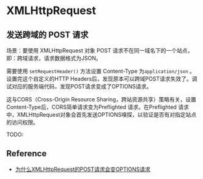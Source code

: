 # XMLHttpRequest

## 发送跨域的 POST 请求
场景：要使用 XMLHttpRequest 对象 POST 请求不在同一域名下的一个站点，即：跨域请求，请求数据格式为JSON。

需要使用 `setRequestHeader()` 方法设置 Content-Type 为`application/json` 。设置完这个自定义的HTTP Headers后，发现原本可以跨域POST请求失效了。调试对应的服务端代码，发现POST请求变成了OPTIONS请求。

这与CORS（Cross-Origin Resource Sharing，跨站资源共享）策略有关，设置Content-Type后，CORS简单请求变为Preflighted 请求。在Preflighted 请求中，XMLHttpRequest对象会首先发送OPTIONS嗅探，以验证是否有对指定站点的访问权限。

TODO:


## Reference
- [为什么XMLHttpRequest的POST请求会变OPTIONS请求](https://itbilu.com/javascript/js/VkiXuUcC.html)
